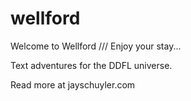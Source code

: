 # wellford

Welcome to Wellford /// Enjoy your stay...

Text adventures for the DDFL universe.

Read more at jayschuyler.com


